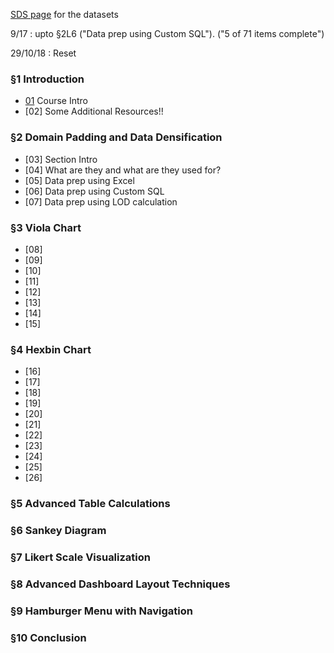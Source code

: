 [SDS page](https://www.superdatascience.com/tableau-expert-top-visualization-techniques-tableau-10-download-practice-datasets/) for the datasets

9/17 : upto §2L6 ("Data prep using Custom SQL"). ("5 of 71 items complete")

29/10/18 : Reset


### §1 Introduction

* [01](https://www.udemy.com/mastering-top-visualization-techniques-in-tableau/learn/v4/t/lecture/7766990?start=0) Course Intro
* [02] Some Additional Resources!!


### §2 Domain Padding and Data Densification

* [03] Section Intro
* [04] What are they and what are they used for?
* [05] Data prep using Excel
* [06] Data prep using Custom SQL
* [07] Data prep using LOD calculation


### §3 Viola Chart

* [08]
* [09]
* [10]
* [11]
* [12]
* [13]
* [14]
* [15]


### §4 Hexbin Chart

* [16]
* [17]
* [18]
* [19]
* [20]
* [21]
* [22]
* [23]
* [24]
* [25]
* [26]


### §5 Advanced Table Calculations
### §6 Sankey Diagram
### §7 Likert Scale Visualization
### §8 Advanced Dashboard Layout Techniques
### §9 Hamburger Menu with Navigation
### §10 Conclusion


